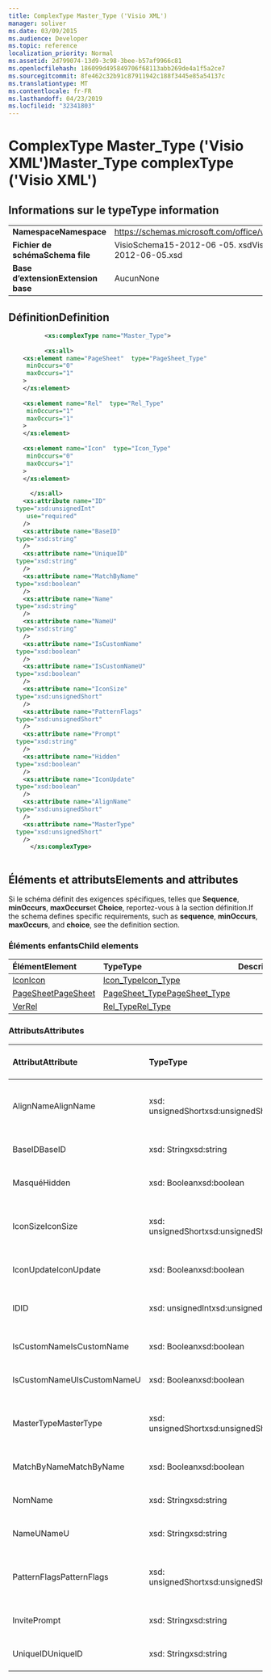 ```yaml
---
title: ComplexType Master_Type ('Visio XML')
manager: soliver
ms.date: 03/09/2015
ms.audience: Developer
ms.topic: reference
localization_priority: Normal
ms.assetid: 2d799074-13d9-3c98-3bee-b57af9966c81
ms.openlocfilehash: 186099d495849706f68113abb269de4a1f5a2ce7
ms.sourcegitcommit: 8fe462c32b91c87911942c188f3445e85a54137c
ms.translationtype: MT
ms.contentlocale: fr-FR
ms.lasthandoff: 04/23/2019
ms.locfileid: "32341803"
---
```

# <a name="mastertype-complextype-visio-xml"></a><span data-ttu-id="f79d0-102">ComplexType Master_Type ('Visio XML')</span><span class="sxs-lookup"><span data-stu-id="f79d0-102">Master_Type complexType ('Visio XML')</span></span>

## <a name="type-information"></a><span data-ttu-id="f79d0-103">Informations sur le type</span><span class="sxs-lookup"><span data-stu-id="f79d0-103">Type information</span></span>

|||
|:-----|:-----|
|<span data-ttu-id="f79d0-104">**Namespace**</span><span class="sxs-lookup"><span data-stu-id="f79d0-104">**Namespace**</span></span> <br/> |https://schemas.microsoft.com/office/visio/2011/1/core  <br/> |
|<span data-ttu-id="f79d0-105">**Fichier de schéma**</span><span class="sxs-lookup"><span data-stu-id="f79d0-105">**Schema file**</span></span> <br/> |<span data-ttu-id="f79d0-106">VisioSchema15-2012-06 -05. xsd</span><span class="sxs-lookup"><span data-stu-id="f79d0-106">VisioSchema15-2012-06-05.xsd</span></span>  <br/> |
|<span data-ttu-id="f79d0-107">**Base d’extension**</span><span class="sxs-lookup"><span data-stu-id="f79d0-107">**Extension base**</span></span> <br/> |<span data-ttu-id="f79d0-108">Aucun</span><span class="sxs-lookup"><span data-stu-id="f79d0-108">None</span></span>  <br/> |
   
## <a name="definition"></a><span data-ttu-id="f79d0-109">Définition</span><span class="sxs-lookup"><span data-stu-id="f79d0-109">Definition</span></span>

```XML
          <xs:complexType name="Master_Type">
          
          <xs:all>
    <xs:element name="PageSheet"  type="PageSheet_Type"
     minOccurs="0"
     maxOccurs="1"
    >
    </xs:element>
    
    <xs:element name="Rel"  type="Rel_Type"
     minOccurs="1"
     maxOccurs="1"
    >
    </xs:element>
    
    <xs:element name="Icon"  type="Icon_Type"
     minOccurs="0"
     maxOccurs="1"
    >
    </xs:element>
    
      </xs:all>
    <xs:attribute name="ID"
  type="xsd:unsignedInt"
     use="required"
    />
    <xs:attribute name="BaseID"
  type="xsd:string"
    />
    <xs:attribute name="UniqueID"
  type="xsd:string"
    />
    <xs:attribute name="MatchByName"
  type="xsd:boolean"
    />
    <xs:attribute name="Name"
  type="xsd:string"
    />
    <xs:attribute name="NameU"
  type="xsd:string"
    />
    <xs:attribute name="IsCustomName"
  type="xsd:boolean"
    />
    <xs:attribute name="IsCustomNameU"
  type="xsd:boolean"
    />
    <xs:attribute name="IconSize"
  type="xsd:unsignedShort"
    />
    <xs:attribute name="PatternFlags"
  type="xsd:unsignedShort"
    />
    <xs:attribute name="Prompt"
  type="xsd:string"
    />
    <xs:attribute name="Hidden"
  type="xsd:boolean"
    />
    <xs:attribute name="IconUpdate"
  type="xsd:boolean"
    />
    <xs:attribute name="AlignName"
  type="xsd:unsignedShort"
    />
    <xs:attribute name="MasterType"
  type="xsd:unsignedShort"
    />
      </xs:complexType>
      
```

## <a name="elements-and-attributes"></a><span data-ttu-id="f79d0-110">Éléments et attributs</span><span class="sxs-lookup"><span data-stu-id="f79d0-110">Elements and attributes</span></span>

<span data-ttu-id="f79d0-111">Si le schéma définit des exigences spécifiques, telles que **Sequence**, **minOccurs**, **maxOccurs**et **Choice**, reportez-vous à la section définition.</span><span class="sxs-lookup"><span data-stu-id="f79d0-111">If the schema defines specific requirements, such as **sequence**, **minOccurs**, **maxOccurs**, and **choice**, see the definition section.</span></span> 
  
### <a name="child-elements"></a><span data-ttu-id="f79d0-112">Éléments enfants</span><span class="sxs-lookup"><span data-stu-id="f79d0-112">Child elements</span></span>

|<span data-ttu-id="f79d0-113">**Élément**</span><span class="sxs-lookup"><span data-stu-id="f79d0-113">**Element**</span></span>|<span data-ttu-id="f79d0-114">**Type**</span><span class="sxs-lookup"><span data-stu-id="f79d0-114">**Type**</span></span>|<span data-ttu-id="f79d0-115">**Description**</span><span class="sxs-lookup"><span data-stu-id="f79d0-115">**Description**</span></span>|
|:-----|:-----|:-----|
|[<span data-ttu-id="f79d0-116">Icon</span><span class="sxs-lookup"><span data-stu-id="f79d0-116">Icon</span></span>](icon-element-master_type-complextypevisio-xml.md) <br/> |[<span data-ttu-id="f79d0-117">Icon_Type</span><span class="sxs-lookup"><span data-stu-id="f79d0-117">Icon_Type</span></span>](icon_type-complextypevisio-xml.md) <br/> ||
|[<span data-ttu-id="f79d0-118">PageSheet</span><span class="sxs-lookup"><span data-stu-id="f79d0-118">PageSheet</span></span>](pagesheet-element-master_type-complextypevisio-xml.md) <br/> |[<span data-ttu-id="f79d0-119">PageSheet_Type</span><span class="sxs-lookup"><span data-stu-id="f79d0-119">PageSheet_Type</span></span>](pagesheet_type-complextypevisio-xml.md) <br/> ||
|[<span data-ttu-id="f79d0-120">Ver</span><span class="sxs-lookup"><span data-stu-id="f79d0-120">Rel</span></span>](rel-element-master_type-complextypevisio-xml.md) <br/> |[<span data-ttu-id="f79d0-121">Rel_Type</span><span class="sxs-lookup"><span data-stu-id="f79d0-121">Rel_Type</span></span>](rel_type-complextypevisio-xml.md) <br/> ||
   
### <a name="attributes"></a><span data-ttu-id="f79d0-122">Attributs</span><span class="sxs-lookup"><span data-stu-id="f79d0-122">Attributes</span></span>

|<span data-ttu-id="f79d0-123">**Attribut**</span><span class="sxs-lookup"><span data-stu-id="f79d0-123">**Attribute**</span></span>|<span data-ttu-id="f79d0-124">**Type**</span><span class="sxs-lookup"><span data-stu-id="f79d0-124">**Type**</span></span>|<span data-ttu-id="f79d0-125">**Obligatoire**</span><span class="sxs-lookup"><span data-stu-id="f79d0-125">**Required**</span></span>|<span data-ttu-id="f79d0-126">**Description**</span><span class="sxs-lookup"><span data-stu-id="f79d0-126">**Description**</span></span>|<span data-ttu-id="f79d0-127">**Valeurs possibles**</span><span class="sxs-lookup"><span data-stu-id="f79d0-127">**Possible values**</span></span>|
|:-----|:-----|:-----|:-----|:-----|
|<span data-ttu-id="f79d0-128">AlignName</span><span class="sxs-lookup"><span data-stu-id="f79d0-128">AlignName</span></span>  <br/> |<span data-ttu-id="f79d0-129">xsd: unsignedShort</span><span class="sxs-lookup"><span data-stu-id="f79d0-129">xsd:unsignedShort</span></span>  <br/> |<span data-ttu-id="f79d0-130">facultatif</span><span class="sxs-lookup"><span data-stu-id="f79d0-130">optional</span></span>  <br/> ||<span data-ttu-id="f79d0-131">Valeurs du type xsd: unsignedShort.</span><span class="sxs-lookup"><span data-stu-id="f79d0-131">Values of the xsd:unsignedShort type.</span></span>  <br/> |
|<span data-ttu-id="f79d0-132">BaseID</span><span class="sxs-lookup"><span data-stu-id="f79d0-132">BaseID</span></span>  <br/> |<span data-ttu-id="f79d0-133">xsd: String</span><span class="sxs-lookup"><span data-stu-id="f79d0-133">xsd:string</span></span>  <br/> |<span data-ttu-id="f79d0-134">facultatif</span><span class="sxs-lookup"><span data-stu-id="f79d0-134">optional</span></span>  <br/> ||<span data-ttu-id="f79d0-135">Valeurs du type xsd: String.</span><span class="sxs-lookup"><span data-stu-id="f79d0-135">Values of the xsd:string type.</span></span>  <br/> |
|<span data-ttu-id="f79d0-136">Masqué</span><span class="sxs-lookup"><span data-stu-id="f79d0-136">Hidden</span></span>  <br/> |<span data-ttu-id="f79d0-137">xsd: Boolean</span><span class="sxs-lookup"><span data-stu-id="f79d0-137">xsd:boolean</span></span>  <br/> |<span data-ttu-id="f79d0-138">facultatif</span><span class="sxs-lookup"><span data-stu-id="f79d0-138">optional</span></span>  <br/> ||<span data-ttu-id="f79d0-139">Valeurs du type xsd: Boolean.</span><span class="sxs-lookup"><span data-stu-id="f79d0-139">Values of the xsd:boolean type.</span></span>  <br/> |
|<span data-ttu-id="f79d0-140">IconSize</span><span class="sxs-lookup"><span data-stu-id="f79d0-140">IconSize</span></span>  <br/> |<span data-ttu-id="f79d0-141">xsd: unsignedShort</span><span class="sxs-lookup"><span data-stu-id="f79d0-141">xsd:unsignedShort</span></span>  <br/> |<span data-ttu-id="f79d0-142">facultatif</span><span class="sxs-lookup"><span data-stu-id="f79d0-142">optional</span></span>  <br/> ||<span data-ttu-id="f79d0-143">Valeurs du type xsd: unsignedShort.</span><span class="sxs-lookup"><span data-stu-id="f79d0-143">Values of the xsd:unsignedShort type.</span></span>  <br/> |
|<span data-ttu-id="f79d0-144">IconUpdate</span><span class="sxs-lookup"><span data-stu-id="f79d0-144">IconUpdate</span></span>  <br/> |<span data-ttu-id="f79d0-145">xsd: Boolean</span><span class="sxs-lookup"><span data-stu-id="f79d0-145">xsd:boolean</span></span>  <br/> |<span data-ttu-id="f79d0-146">facultatif</span><span class="sxs-lookup"><span data-stu-id="f79d0-146">optional</span></span>  <br/> ||<span data-ttu-id="f79d0-147">Valeurs du type xsd: Boolean.</span><span class="sxs-lookup"><span data-stu-id="f79d0-147">Values of the xsd:boolean type.</span></span>  <br/> |
|<span data-ttu-id="f79d0-148">ID</span><span class="sxs-lookup"><span data-stu-id="f79d0-148">ID</span></span>  <br/> |<span data-ttu-id="f79d0-149">xsd: unsignedInt</span><span class="sxs-lookup"><span data-stu-id="f79d0-149">xsd:unsignedInt</span></span>  <br/> |<span data-ttu-id="f79d0-150">obligatoire</span><span class="sxs-lookup"><span data-stu-id="f79d0-150">required</span></span>  <br/> ||<span data-ttu-id="f79d0-151">Valeurs du type xsd: unsignedInt.</span><span class="sxs-lookup"><span data-stu-id="f79d0-151">Values of the xsd:unsignedInt type.</span></span>  <br/> |
|<span data-ttu-id="f79d0-152">IsCustomName</span><span class="sxs-lookup"><span data-stu-id="f79d0-152">IsCustomName</span></span>  <br/> |<span data-ttu-id="f79d0-153">xsd: Boolean</span><span class="sxs-lookup"><span data-stu-id="f79d0-153">xsd:boolean</span></span>  <br/> |<span data-ttu-id="f79d0-154">facultatif</span><span class="sxs-lookup"><span data-stu-id="f79d0-154">optional</span></span>  <br/> ||<span data-ttu-id="f79d0-155">Valeurs du type xsd: Boolean.</span><span class="sxs-lookup"><span data-stu-id="f79d0-155">Values of the xsd:boolean type.</span></span>  <br/> |
|<span data-ttu-id="f79d0-156">IsCustomNameU</span><span class="sxs-lookup"><span data-stu-id="f79d0-156">IsCustomNameU</span></span>  <br/> |<span data-ttu-id="f79d0-157">xsd: Boolean</span><span class="sxs-lookup"><span data-stu-id="f79d0-157">xsd:boolean</span></span>  <br/> |<span data-ttu-id="f79d0-158">facultatif</span><span class="sxs-lookup"><span data-stu-id="f79d0-158">optional</span></span>  <br/> ||<span data-ttu-id="f79d0-159">Valeurs du type xsd: Boolean.</span><span class="sxs-lookup"><span data-stu-id="f79d0-159">Values of the xsd:boolean type.</span></span>  <br/> |
|<span data-ttu-id="f79d0-160">MasterType</span><span class="sxs-lookup"><span data-stu-id="f79d0-160">MasterType</span></span>  <br/> |<span data-ttu-id="f79d0-161">xsd: unsignedShort</span><span class="sxs-lookup"><span data-stu-id="f79d0-161">xsd:unsignedShort</span></span>  <br/> |<span data-ttu-id="f79d0-162">facultatif</span><span class="sxs-lookup"><span data-stu-id="f79d0-162">optional</span></span>  <br/> ||<span data-ttu-id="f79d0-163">Valeurs du type xsd: unsignedShort.</span><span class="sxs-lookup"><span data-stu-id="f79d0-163">Values of the xsd:unsignedShort type.</span></span>  <br/> |
|<span data-ttu-id="f79d0-164">MatchByName</span><span class="sxs-lookup"><span data-stu-id="f79d0-164">MatchByName</span></span>  <br/> |<span data-ttu-id="f79d0-165">xsd: Boolean</span><span class="sxs-lookup"><span data-stu-id="f79d0-165">xsd:boolean</span></span>  <br/> |<span data-ttu-id="f79d0-166">facultatif</span><span class="sxs-lookup"><span data-stu-id="f79d0-166">optional</span></span>  <br/> ||<span data-ttu-id="f79d0-167">Valeurs du type xsd: Boolean.</span><span class="sxs-lookup"><span data-stu-id="f79d0-167">Values of the xsd:boolean type.</span></span>  <br/> |
|<span data-ttu-id="f79d0-168">Nom</span><span class="sxs-lookup"><span data-stu-id="f79d0-168">Name</span></span>  <br/> |<span data-ttu-id="f79d0-169">xsd: String</span><span class="sxs-lookup"><span data-stu-id="f79d0-169">xsd:string</span></span>  <br/> |<span data-ttu-id="f79d0-170">facultatif</span><span class="sxs-lookup"><span data-stu-id="f79d0-170">optional</span></span>  <br/> ||<span data-ttu-id="f79d0-171">Valeurs du type xsd: String.</span><span class="sxs-lookup"><span data-stu-id="f79d0-171">Values of the xsd:string type.</span></span>  <br/> |
|<span data-ttu-id="f79d0-172">NameU</span><span class="sxs-lookup"><span data-stu-id="f79d0-172">NameU</span></span>  <br/> |<span data-ttu-id="f79d0-173">xsd: String</span><span class="sxs-lookup"><span data-stu-id="f79d0-173">xsd:string</span></span>  <br/> |<span data-ttu-id="f79d0-174">facultatif</span><span class="sxs-lookup"><span data-stu-id="f79d0-174">optional</span></span>  <br/> ||<span data-ttu-id="f79d0-175">Valeurs du type xsd: String.</span><span class="sxs-lookup"><span data-stu-id="f79d0-175">Values of the xsd:string type.</span></span>  <br/> |
|<span data-ttu-id="f79d0-176">PatternFlags</span><span class="sxs-lookup"><span data-stu-id="f79d0-176">PatternFlags</span></span>  <br/> |<span data-ttu-id="f79d0-177">xsd: unsignedShort</span><span class="sxs-lookup"><span data-stu-id="f79d0-177">xsd:unsignedShort</span></span>  <br/> |<span data-ttu-id="f79d0-178">facultatif</span><span class="sxs-lookup"><span data-stu-id="f79d0-178">optional</span></span>  <br/> ||<span data-ttu-id="f79d0-179">Valeurs du type xsd: unsignedShort.</span><span class="sxs-lookup"><span data-stu-id="f79d0-179">Values of the xsd:unsignedShort type.</span></span>  <br/> |
|<span data-ttu-id="f79d0-180">Invite</span><span class="sxs-lookup"><span data-stu-id="f79d0-180">Prompt</span></span>  <br/> |<span data-ttu-id="f79d0-181">xsd: String</span><span class="sxs-lookup"><span data-stu-id="f79d0-181">xsd:string</span></span>  <br/> |<span data-ttu-id="f79d0-182">facultatif</span><span class="sxs-lookup"><span data-stu-id="f79d0-182">optional</span></span>  <br/> ||<span data-ttu-id="f79d0-183">Valeurs du type xsd: String.</span><span class="sxs-lookup"><span data-stu-id="f79d0-183">Values of the xsd:string type.</span></span>  <br/> |
|<span data-ttu-id="f79d0-184">UniqueID</span><span class="sxs-lookup"><span data-stu-id="f79d0-184">UniqueID</span></span>  <br/> |<span data-ttu-id="f79d0-185">xsd: String</span><span class="sxs-lookup"><span data-stu-id="f79d0-185">xsd:string</span></span>  <br/> |<span data-ttu-id="f79d0-186">facultatif</span><span class="sxs-lookup"><span data-stu-id="f79d0-186">optional</span></span>  <br/> ||<span data-ttu-id="f79d0-187">Valeurs du type xsd: String.</span><span class="sxs-lookup"><span data-stu-id="f79d0-187">Values of the xsd:string type.</span></span>  <br/> |
   

